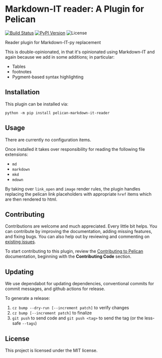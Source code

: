 Markdown-IT reader: A Plugin for Pelican
====================================================

[![Build Status](https://img.shields.io/github/actions/workflow/status/gaige/markdown-it-reader/main.yml?branch=main)](https://github.com/gaige/markdown-it-reader/actions)
[![PyPI Version](https://img.shields.io/pypi/v/pelican-markdown-it-reader)](https://pypi.org/project/pelican-markdown-it-reader/)
![License](https://img.shields.io/pypi/l/pelican-markdown-it-reader?color=blue)

Reader plugin for Markdown-IT-py replacement

This is double-opinionated, in that it's opinionated using Markdown-IT
and again because we add in some additions; in particular:

- Tables
- footnotes
- Pygment-based syntax highlighting

Installation
------------

This plugin can be installed via:

    python -m pip install pelican-markdown-it-reader


Usage
-----

There are currently no configuration items.

Once installed it takes over responsibility for reading the following file extensions:

 - `md`
 - `markdown`
 - `mkd`
 - `mdown`

By taking over `link_open` and `image` render rules, the plugin handles replacing the
pelican link placeholders with appropriate `href` items which are then rendered to html.

Contributing
------------

Contributions are welcome and much appreciated. Every little bit helps.
You can contribute by improving the documentation, adding missing features,
and fixing bugs. You can also help out by reviewing and commenting on [existing issues][].

To start contributing to this plugin, review the [Contributing to Pelican][] documentation, beginning with the **Contributing Code** section.

[existing issues]: https://github.com/gaige/markdown-it-reader/issues
[Contributing to Pelican]: https://docs.getpelican.com/en/latest/contribute.html


Updating
--------

We use dependabot for updating dependencies, conventional commits for commit messages,
and github actions for release.

To generate a release:

1. `cz bump --dry-run [--increment patch]` to verify changes
2. `cz bump [--increment patch]` to finalize
3. `git push` to send code and `git push <tag>` to send the tag (or the less-safe `--tags`)


License
-------

This project is licensed under the MIT license.
